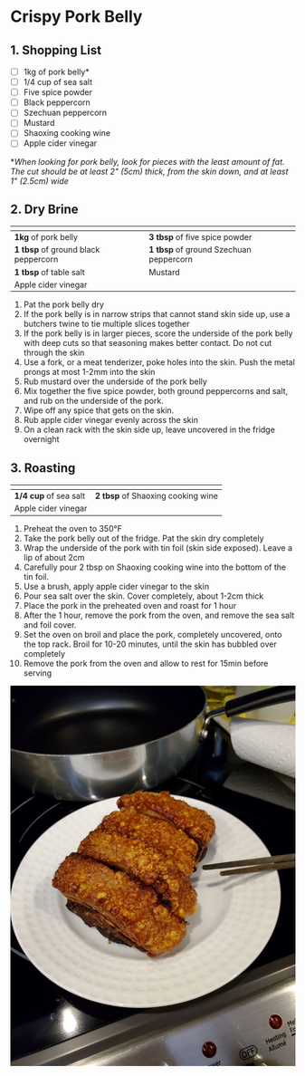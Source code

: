 # Crispy Pork Belly

## 1. Shopping List
- [ ] 1kg  of pork belly*
- [ ] 1/4 cup of sea salt
- [ ] Five spice powder
- [ ] Black peppercorn
- [ ] Szechuan peppercorn
- [ ] Mustard
- [ ] Shaoxing cooking wine
- [ ] Apple cider vinegar

**When looking for pork belly, look for pieces with the least amount of fat. The cut should be at least 2" (5cm) thick, from the skin down, and at least 1" (2.5cm) wide*

## 2. Dry Brine
|<!-- -->|<!-- -->|
|---|---|
|**1kg** of pork belly|**3 tbsp** of five spice powder|
|**1 tbsp** of ground black peppercorn|**1 tbsp** of ground Szechuan peppercorn|
|**1 tbsp** of table salt|Mustard|
|Apple cider vinegar||

1. Pat the pork belly dry
2. If the pork belly is in narrow strips that cannot stand skin side up, use a butchers twine to tie multiple slices together
3. If the pork belly is in larger pieces, score the underside of the pork belly with deep cuts so that seasoning makes better contact. Do not cut through the skin
4. Use a fork, or a meat tenderizer, poke holes into the skin. Push the metal prongs at most 1-2mm into the skin
5. Rub mustard over the underside of the pork belly
6. Mix together the five spice powder, both ground peppercorns and salt, and rub on the underside of the pork.
7. Wipe off any spice that gets on the skin.
8. Rub apple cider vinegar evenly across the skin
8. On a clean rack with the skin side up, leave uncovered in the fridge overnight

## 3. Roasting
|<!-- -->|<!-- -->|
|---|---|
|**1/4 cup** of sea salt|**2 tbsp** of Shaoxing cooking wine|
|Apple cider vinegar||

1. Preheat the oven to 350°F
2. Take the pork belly out of the fridge. Pat the skin dry completely
3. Wrap the underside of the pork with tin foil (skin side exposed). Leave a lip of about 2cm
4. Carefully pour 2 tbsp on Shaoxing cooking wine into the bottom of the tin foil.
5. Use a brush, apply apple cider vinegar to the skin
6. Pour sea salt over the skin. Cover completely, about 1-2cm thick
7. Place the pork in the preheated oven and roast for 1 hour
8. After the 1 hour, remove the pork from the oven, and remove the sea salt and foil cover.
9. Set the oven on broil and place the pork, completely uncovered, onto the top rack. Broil for 10-20 minutes, until the skin has bubbled over completely
10. Remove the pork from the oven and allow to rest for 15min before serving

![Final presentation of Crispy Pork Belly](Images/Crispy%20Pork%20Belly%20-%20Overview.jpg)